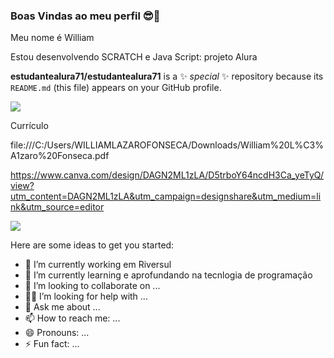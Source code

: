 ### Boas Vindas ao meu perfil 😎💙
Meu nome é William

Estou desenvolvendo SCRATCH e Java Script: projeto Alura

**estudantealura71/estudantealura71** is a ✨ _special_ ✨ repository because its `README.md` (this file) appears on your GitHub profile.

![](https://media.tenor.com/Svqb8P6sg8QAAAAM/kakashi.gif)

Currículo

file:///C:/Users/WILLIAMLAZAROFONSECA/Downloads/William%20L%C3%A1zaro%20Fonseca.pdf


https://www.canva.com/design/DAGN2ML1zLA/D5trboY64ncdH3Ca_yeTyQ/view?utm_content=DAGN2ML1zLA&utm_campaign=designshare&utm_medium=link&utm_source=editor

![](https://media.tenor.com/-G3ey1b0F70AAAAM/naruhina-naruto-x-hinata.gif )  

Here are some ideas to get you started:

- 🔭 I’m currently working em  Riversul
- 🌱 I’m currently learning  e aprofundando na tecnlogia de programação
- 👯 I’m looking to collaborate on ...
- 🤔😎 I’m looking for help with ...
- 💬 Ask me about ...
- 📫 How to reach me: ...
- 😄 Pronouns: ...
- ⚡ Fun fact: ...

